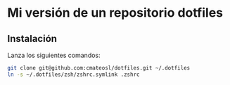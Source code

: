 # Mi versión de un repositorio dotfiles

## Instalación
Lanza los siguientes comandos:
```bash
git clone git@github.com:cmateosl/dotfiles.git ~/.dotfiles
ln -s ~/.dotfiles/zsh/zshrc.symlink .zshrc 
```

